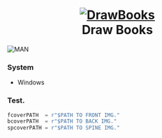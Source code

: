 <h1 align="center">
  <br>
  <a href="https://github.com/anouarbensaad/VulnX"><img src="https://i.ibb.co/YBzNCcz/bookdraw.png" alt="DrawBooks"></a>
  <br>
  Draw Books
  <br>
</h1>


![MAN](https://user-images.githubusercontent.com/23563528/79879388-e4111000-83ee-11ea-8709-030c77936750.gif)


### System
- Windows

### Test.

```PYTHON
fcoverPATH  = r"$PATH TO FRONT IMG."
bcoverPATH  = r"$PATH TO BACK IMG."
spcoverPATH = r"$PATH TO SPINE IMG."
```
